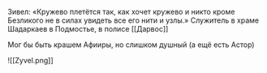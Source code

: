 Зивел: «Кружево плетётся так, как хочет кружево и никто кроме Безликого не в силах увидеть все его нити и узлы.» 
Служитель в храме Шадаркаев в Подмостье, в полисе [[Дарвос]]

Мог бы быть крашем Афииры, но слишком душный (а ещё есть Астор)

![[Zyvel.png]]